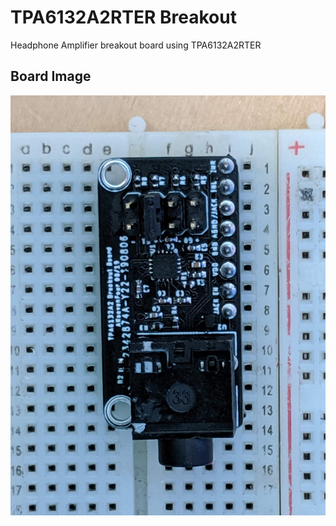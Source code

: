 # TPA6132A2RTER Breakout
Headphone Amplifier breakout board using TPA6132A2RTER
## Board Image
![Amplifier Board Image](https://github.com/AdamKeher/TPA6132A2RTER-Breakout/blob/master/files/board.jpg)
